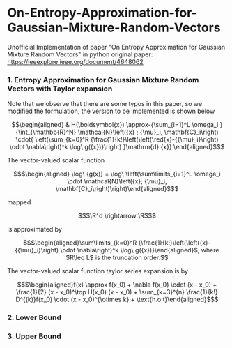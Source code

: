 # On-Entropy-Approximation-for-Gaussian-Mixture-Random-Vectors
Unofficial Implementation of paper "On Entropy Approximation for Gaussian Mixture Random Vectors" in python
original paper: https://ieeexplore.ieee.org/document/4648062

### 1. Entropy Approximation for Gaussian Mixture Random Vectors with Taylor expansion

Note that we observe that there are some typos in this paper, so we modified the formulation, the version to be implemented is shown below
```math
\begin{aligned}
& H(\boldsymbol{x}) \approx-{\sum_{i=1}^L \omega_i }{\int_{\mathbb{R}^N}  \mathcal{N}\left({x} ; {\mu}_i, \mathbf{C}_i\right) \cdot{
 \left(\sum_{k=0}^R {\frac{1}{k!}\left(\left(\red{x}-{{\mu}_i}\right) \odot \nabla\right)^k \log\ g({x})}\right) }\mathrm{d} {x}}
\end{aligned}$
```

The vector-valued scalar function 
```math 
$\begin{aligned} \log\ {g(x)} = \log\ \left(\sum\limits_{i=1}^L \omega_i \cdot \mathcal{N}\left({x}; {\mu}_i, \mathbf{C}_i\right)\right)\end{aligned}$
```
mapped 

```math 
$\R^d \rightarrow \R$
```

is approximated by  

```math
$\begin{aligned}\sum\limits_{k=0}^R {\frac{1}{k!}\left(\left({x}-{{\mu}_i}\right) \odot \nabla\right)^k \log\ g({x})}\end{aligned}$, where $R\leq L$ is the truncation order.
```

The vector-valued scalar function taylor series expansion is by 

```math
$\begin{aligned}f(x) \approx f(x_0) + \nabla f(x_0) \cdot (x - x_0) + \frac{1}{2} (x - x_0)^\top H(x_0) (x - x_0) + \sum_{k=3}^{n} \frac{1}{k!} D^{(k)}f(x_0) \cdot (x - x_0)^{\otimes k} + \text{h.o.t}\end{aligned}$
```

### 2. Lower Bound
### 3. Upper Bound

